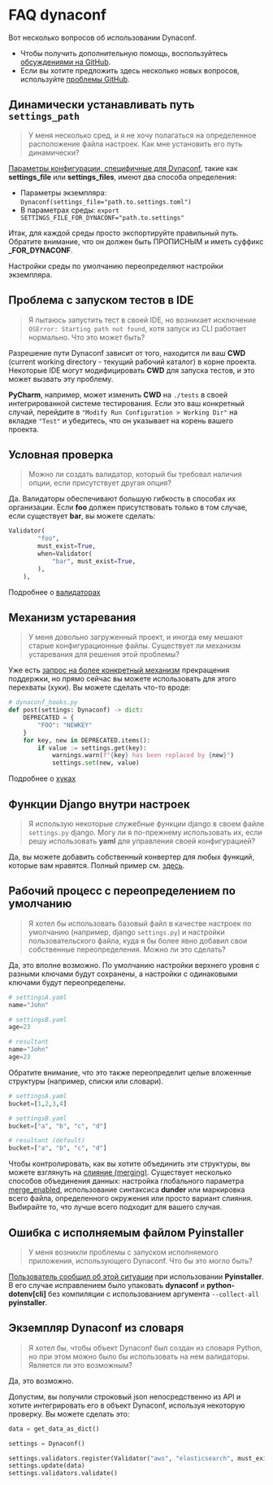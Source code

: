 # FAQ dynaconf

Вот несколько вопросов об использовании Dynaconf.

* Чтобы получить дополнительную помощь, воспользуйтесь [обсуждениями на GitHub](https://github.com/dynaconf/dynaconf/issues).
* Если вы хотите предложить здесь несколько новых вопросов, используйте [проблемы GitHub](https://github.com/dynaconf/dynaconf/discussions).

## Динамически устанавливать путь `settings_path`

> У меня несколько сред, и я не хочу полагаться на определенное расположение файла настроек. Как мне установить его путь динамически?

[Параметры конфигурации, специфичные для Dynaconf](konfiguraciya-dynaconf.md), такие как **settings\_file** или **settings\_files**, имеют два способа определения:

* Параметры экземпляра: `Dynaconf(settings_file="path.to.settings.toml")`
* В параметрах среды: `export SETTINGS_FILE_FOR_DYNACONF="path.to.settings"`

Итак, для каждой среды просто экспортируйте правильный путь. Обратите внимание, что он должен быть ПРОПИСНЫМ и иметь суффикс **\_FOR\_DYNACONF**.

Настройки среды по умолчанию переопределяют настройки экземпляра.

## Проблема с запуском тестов в IDE

> Я пытаюсь запустить тест в своей IDE, но возникает исключение `OSError: Starting path not found`, хотя запуск из CLI работает нормально. Что это может быть?

Разрешение пути Dynaconf зависит от того, находится ли ваш **CWD** (current working directory - текущий рабочий каталог) в корне проекта. Некоторые IDE могут модифицировать **CWD** для запуска тестов, и это может вызвать эту проблему.

**PyCharm**, например, может изменить **CWD** на `./tests` в своей интегрированной системе тестирования. Если это ваш конкретный случай, перейдите в `"Modify Run Configuration > Working Dir"` на вкладке `"Test"` и убедитесь, что он указывает на корень вашего проекта.

## Условная проверка

> Можно ли создать валидатор, который бы требовал наличия опции, если присутствует другая опция?

Да. Валидаторы обеспечивают большую гибкость в способах их организации. Если **foo** должен присутствовать только в том случае, если существует **bar**, вы можете сделать:

```python
Validator(
        "foo",
        must_exist=True,
        when=Validator(
            "bar", must_exist=True,
        ),
    ),
```

Подробнее о [валидаторах](validaciya-v-dynaconf.md)

## Механизм устаревания

> У меня довольно загруженный проект, и иногда ему мешают старые конфигурационные файлы. Существует ли механизм устаревания для решения этой проблемы?

Уже есть [запрос на более конкретный механизм](https://github.com/dynaconf/dynaconf/discussions/881) прекращения поддержки, но прямо сейчас вы можете использовать для этого перехваты (хуки). Вы можете сделать что-то вроде:

```python
# dynaconf_hooks.py
def post(settings: Dynaconf) -> dict:
    DEPRECATED = {
        "FOO": "NEWKEY"
    }
    for key, new in DEPRECATED.items():
        if value := settings.get(key):
            warnings.warn(f"{key} has been replaced by {new}")
            settings.set(new, value)
```

Подробнее о [хуках](rasshirennoe-ispolzovanie-dynaconf.md#khuki)

## Функции Django внутри настроек

> Я использую некоторые служебные функции django в своем файле `settings.py` django. Могу ли я по-прежнему использовать их, если решу использовать **yaml** для управления своей конфигурацией?

Да, вы можете добавить собственный конвертер для любых функций, которые вам нравятся. Полный пример см. [здесь](django-i-dynaconf.md#ispolzuite-funkcii-django-vnutri-polzovatelskikh-nastroek).

## Рабочий процесс с переопределением по умолчанию

> Я хотел бы использовать базовый файл в качестве настроек по умолчанию (например, django `settings.py`) и настройки пользовательского файла, куда я бы более явно добавил свои собственные переопределения. Можно ли это сделать?

Да, это вполне возможно. По умолчанию настройки верхнего уровня с разными ключами будут сохранены, а настройки с одинаковыми ключами будут переопределены.

```python
# settingsA.yaml
name="John"

# settingsB.yaml
age=23

# resultant
name="John"
age=23
```

Обратите внимание, что это также переопределит целые вложенные структуры (например, списки или словари).

```python
# settingsA.yaml
bucket=[1,2,3,4]

# settingsB.yaml
bucket=["a", "b", "c", "d"]

# resultant (default)
bucket=["a", "b", "c", "d"]
```

Чтобы контролировать, как вы хотите объединить эти структуры, вы можете взглянуть на [слияние (merging)](sliyanie-merging.md). Существует несколько способов объединения данных: настройка глобального параметра [merge\_enabled](konfiguraciya-dynaconf.md#merge\_enabled), использование синтаксиса **dunder** или маркировка всего файла, определенного окружения или просто вариант слияния. Выбирайте то, что лучше всего подходит для вашего случая.

## Ошибка с исполняемым файлом Pyinstaller

> У меня возникли проблемы с запуском исполняемого приложения, использующего Dynaconf. Что бы это могло быть?

[Пользователь сообщил об этой ситуации](https://github.com/dynaconf/dynaconf/issues/770) при использовании **Pyinstaller**. В его случае исправлением было упаковать **dynaconf** и **python-dotenv\[cli]** без компиляции с использованием аргумента `--collect-all` **pyinstaller**.

## Экземпляр Dynaconf из словаря

> Я хотел бы, чтобы объект Dynaconf был создан из словаря Python, но при этом можно было бы использовать на нем валидаторы. Является ли это возможным?

Да, это возможно.

Допустим, вы получили строковый json непосредственно из API и хотите интегрировать его в объект Dynaconf, используя некоторую проверку. Вы можете сделать это:

```python
data = get_data_as_dict()

settings = Dynaconf()

settings.validators.register(Validator("aws", "elasticsearch", must_exist=True))
settings.update(data)
settings.validators.validate()
```
